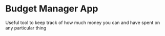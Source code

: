 # Budget Manager App

Useful tool to keep track of how much money you can and have spent on any particular thing